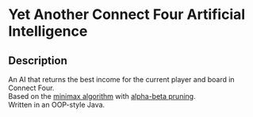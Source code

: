 # Yet Another Connect Four Artificial Intelligence

## Description

An AI that returns the best income for the current player and board in Connect Four.
<br>Based on the [minimax algorithm](https://en.wikipedia.org/wiki/Minimax)
with [alpha-beta pruning](https://en.wikipedia.org/wiki/Alpha%E2%80%93beta_pruning).
<br>Written in an OOP-style Java.
